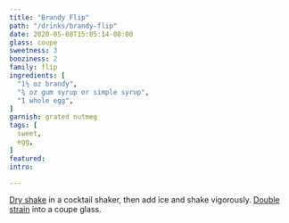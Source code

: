 ```yaml
---
title: "Brandy Flip"
path: "/drinks/brandy-flip"
date: 2020-05-08T15:05:14-08:00
glass: coupe
sweetness: 3
booziness: 2
family: flip
ingredients: [
  "1½ oz brandy",
  "¾ oz gum syrup or simple syrup",
  "1 whole egg",
]
garnish: grated nutmeg
tags: [
  sweet,
  egg,
]
featured:
intro:

---
```

[Dry shake](/techniques/shaking#dry-shaking) in a cocktail shaker, then add ice and shake vigorously.
[Double strain](/techniques/straining#double-straining) into a coupe glass.

